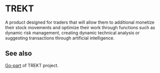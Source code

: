 # TREKT
A product designed for traders that will allow them to additional monetize their stock movements and optimize their work through functions such as dynamic risk management, creating dynamic technical analysis or suggesting transactions through artificial intelligence.

## See also
[Go-part](https://github.com/rektra-network/trekt-go) of TREKT project.
